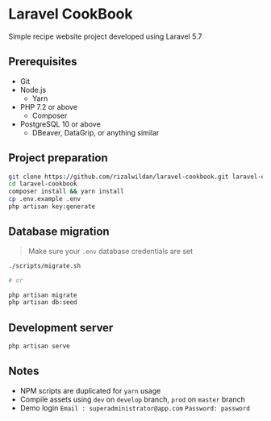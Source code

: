 # Laravel CookBook

Simple recipe website project developed using Laravel 5.7

## Prerequisites

- Git
- Node.js
  - Yarn
- PHP 7.2 or above
  - Composer
- PostgreSQL 10 or above
  - DBeaver, DataGrip, or anything similar

## Project preparation

```sh
git clone https://github.com/rizalwildan/laravel-cookbook.git laravel-cookbook
cd laravel-cookbook
composer install && yarn install
cp .env.example .env
php artisan key:generate
```

## Database migration

> Make sure your `.env` database credentials are set

```sh
./scripts/migrate.sh

# or

php artisan migrate
php artisan db:seed
```

## Development server

```sh
php artisan serve
```

## Notes

- NPM scripts are duplicated for `yarn` usage
- Compile assets using `dev` on `develop` branch, `prod` on `master` branch
- Demo login `Email : superadministrator@app.com` `Password: password`
